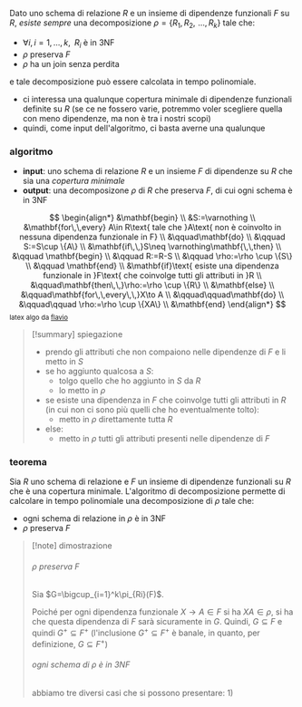Dato uno schema di relazione $R$ e un insieme di dipendenze funzionali $F$ su $R$, *esiste sempre* una decomposizione $\rho=\{ R_{1},\,R_{2},\,\,\dots,\,R_{k} \}$ tale che:
- $\forall i,\,i=1,\dots,k,\,\,\,R_{i}$ è in 3NF
- $\rho$ preserva $F$
- $\rho$ ha un join senza perdita

e tale decomposizione può essere calcolata in tempo polinomiale.

- ci interessa una qualunque copertura minimale di dipendenze funzionali definite su $R$ (se ce ne fossero varie, potremmo voler scegliere quella con meno dipendenze, ma non è tra i nostri scopi)
- quindi, come input dell'algoritmo, ci basta averne una qualunque

### algoritmo
- **input**: uno schema di relazione $R$ e un insieme $F$ di dipendenze su $R$ che sia una *copertura minimale*
- **output**: una decomposizone $\rho$ di $R$ che preserva $F$, di cui ogni schema è in 3NF

$$
\begin{align*}
&\mathbf{begin} \\
&S:=\varnothing \\
&\mathbf{for\,\,every} A\in R\text{ tale che }A\text{ non è coinvolto in nessuna dipendenza funzionale in F} \\
&\qquad\mathbf{do} \\
&\qquad S:=S\cup \{A\} \\
&\mathbf{if\,\,}S\neq \varnothing\mathbf{\,\,then} \\
&\qquad \mathbf{begin} \\
&\qquad R:=R-S \\
&\qquad \rho:=\rho \cup \{S\} \\
&\qquad \mathbf{end} \\
&\mathbf{if}\text{ esiste una dipendenza funzionale in }F\text{ che coinvolge tutti gli attributi in }R \\
&\qquad\mathbf{then\,\,}\rho:=\rho \cup \{R\} \\
&\mathbf{else} \\
&\qquad\mathbf{for\,\,every\,\,}X\to A \\
&\qquad\qquad\mathbf{do} \\
&\qquad\qquad \rho:=\rho \cup \{XA\} \\
&\mathbf{end}
\end{align*}
$$
<small> latex algo da [flavio](https://github.com/thegeek-sys/Vault/blob/main/Class/Basi%20di%20dati/Algoritmo%20di%20decomposizione.md)</small>

>[!summary] spiegazione
>- prendo gli attributi che non compaiono nelle dipendenze di $F$ e li metto in $S$
>- se ho aggiunto qualcosa a $S$:
>	- tolgo quello che ho aggiunto in $S$ da $R$
>	- lo metto in $\rho$
>- se esiste una dipendenza in $F$ che coinvolge tutti gli attributi in $R$ (in cui non ci sono più quelli che ho eventualmente tolto):
>	- metto in $\rho$ direttamente tutta $R$
>- else:
>	- metto in $\rho$ tutti gli attributi presenti nelle dipendenze di $F$

### teorema
Sia $R$ uno schema di relazione e $F$ un insieme di dipendenze funzionali su $R$ che è una copertura minimale.
L'algoritmo di decomposizione permette di calcolare in tempo polinomiale una decomposizione di $\rho$ tale che:
- ogni schema di relazione in $\rho$ è in 3NF
- $\rho$ preserva $F$

>[!note] dimostrazione
>###### $\rho$ preserva $F$
>Sia $G=\bigcup_{i=1}^k\pi_{Ri}(F)$.
> 
>Poiché per ogni dipendenza funzionale $X\to A\in F$ si ha $XA\in \rho$, si ha che questa dipendenza di $F$ sarà sicuramente in $G$. 
>Quindi, $G\subseteq F$ e quindi $G^+\subseteq F^+$ (l'inclusione $G^+\subseteq F^+$ è banale, in quanto, per definizione, $G\subseteq F^+$)
>
>###### ogni schema di $\rho$ è in 3NF
>abbiamo tre diversi casi che si possono presentare:
>1) 
